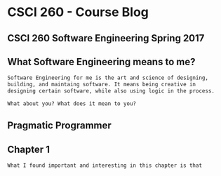 # CSCI 260 - Course Blog
## CSCI 260 Software Engineering Spring 2017

## What Software Engineering means to me?

```markdown
Software Engineering for me is the art and science of designing, 
building, and maintaing software. It means being creative in 
designing certain software, while also using logic in the process.

What about you? What does it mean to you?
```

## Pragmatic Programmer

## Chapter 1
```
What I found important and interesting in this chapter is that
```
